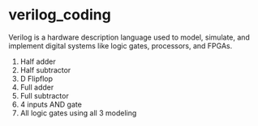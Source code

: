 # verilog_coding
Verilog is a hardware description language used to model, simulate, and implement digital systems like logic gates, processors, and FPGAs.
1. Half adder
2. Half subtractor
3. D Flipflop
4. Full adder
5. Full subtractor
6. 4 inputs AND gate
7. All logic gates using all 3 modeling
